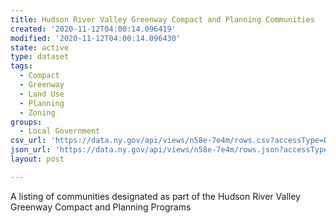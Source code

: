 ```yaml
---
title: Hudson River Valley Greenway Compact and Planning Communities
created: '2020-11-12T04:00:14.096419'
modified: '2020-11-12T04:00:14.096430'
state: active
type: dataset
tags:
  - Compact
  - Greenway
  - Land Use
  - Planning
  - Zoning
groups:
  - Local Government
csv_url: 'https://data.ny.gov/api/views/n58e-7e4m/rows.csv?accessType=DOWNLOAD'
json_url: 'https://data.ny.gov/api/views/n58e-7e4m/rows.json?accessType=DOWNLOAD'
layout: post

---
```

A listing of communities designated as part of the Hudson River Valley Greenway Compact and Planning Programs

